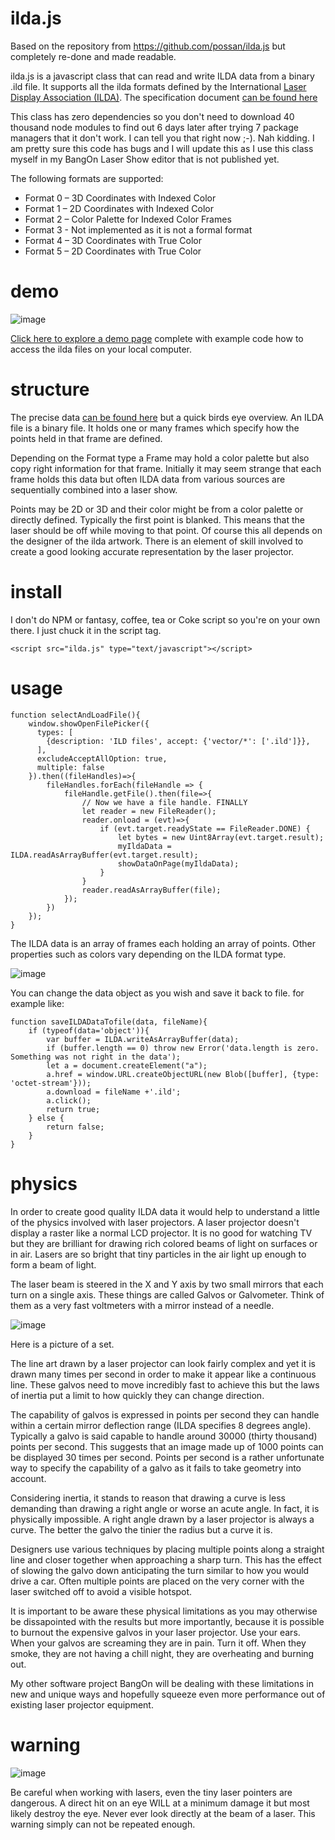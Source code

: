 # ilda.js

Based on the repository from https://github.com/possan/ilda.js but completely re-done and made readable.

ilda.js is a javascript class that can read and write ILDA data from a binary .ild file.
It supports all the ilda formats defined by the International [Laser Display Association (ILDA)](ilda.com).
The specification document [can be found here](https://www.ilda.com/resources/StandardsDocs/ILDA_IDTF14_rev011.pdf)

This class has zero dependencies so you don't need to download 40 thousand node modules to find out 6 days later after trying 7 package managers that it don't work.
I can tell you that right now ;-). Nah kidding. I am pretty sure this code has bugs and I will update this as I use this class myself in my BangOn Laser Show editor that is not published yet.

The following formats are supported:

- Format 0 – 3D Coordinates with Indexed Color
- Format 1 – 2D Coordinates with Indexed Color
- Format 2 – Color Palette for Indexed Color Frames
- Format 3 - Not implemented as it is not a formal format
- Format 4 – 3D Coordinates with True Color
- Format 5 – 2D Coordinates with True Color

# demo
![image](https://user-images.githubusercontent.com/1192916/147404880-2b100c17-208d-400a-8d69-da161e641927.png)

[Click here to explore a demo page](https://dinther.github.io/ilda.js/) complete with example code how to access the ilda files on your local computer.

# structure

The precise data [can be found here](https://www.ilda.com/resources/StandardsDocs/ILDA_IDTF14_rev011.pdf) but a quick birds eye overview.
An ILDA file is a binary file. It holds one or many frames which specify how the points held in that frame are defined.

Depending on the Format type a Frame may hold a color palette but also copy right information for that frame.
Initially it may seem strange that each frame holds this data but often ILDA data from various sources are sequentially combined into a laser show.

Points may be 2D or 3D and their color might be from a color palette or directly defined.
Typically the first point is blanked. This means that the laser should be off while moving to that point. Of course this all depends on the designer of the ilda artwork. There is an element of skill involved to create a good looking accurate representation by the laser projector.

# install
I don't do NPM or fantasy, coffee, tea or Coke script so you're on your own there. I just chuck it in the script tag.
```
<script src="ilda.js" type="text/javascript"></script>
```

# usage

```
function selectAndLoadFile(){
    window.showOpenFilePicker({
      types: [
        {description: 'ILD files', accept: {'vector/*': ['.ild']}},
      ],
      excludeAcceptAllOption: true,
      multiple: false
    }).then((fileHandles)=>{
        fileHandles.forEach(fileHandle => {
            fileHandle.getFile().then(file=>{
                // Now we have a file handle. FINALLY
                let reader = new FileReader();
                reader.onload = (evt)=>{
                    if (evt.target.readyState == FileReader.DONE) {
                        let bytes = new Uint8Array(evt.target.result);
                        myIldaData = ILDA.readAsArrayBuffer(evt.target.result);
                        showDataOnPage(myIldaData);
                    }
                }
                reader.readAsArrayBuffer(file);
            });
        })
    });
}
```

The ILDA data is an array of frames each holding an array of points. Other properties such as colors vary depending on the ILDA format type.

![image](https://user-images.githubusercontent.com/1192916/147405044-57b6c805-c9c1-4745-b6af-669192f8fb3e.png)


You can change the data object as you wish and save it back to file. for example like:

```
function saveILDADataTofile(data, fileName){
    if (typeof(data='object')){
        var buffer = ILDA.writeAsArrayBuffer(data);
        if (buffer.length == 0) throw new Error('data.length is zero. Something was not right in the data');
        let a = document.createElement("a");
        a.href = window.URL.createObjectURL(new Blob([buffer], {type: 'octet-stream'}));
        a.download = fileName +'.ild';
        a.click();
        return true;
    } else {
        return false;
    }
}
  ```

  # physics

In order to create good quality ILDA data it would help to understand a little of the physics involved with laser projectors. A laser projector doesn't display a raster like a normal LCD projector. It is no good for watching TV but they are brilliant for drawing rich colored beams of light on surfaces or in air. Lasers are so bright that tiny particles in the air light up enough to form a beam of light.

The laser beam is steered in the X and Y axis by two small mirrors that each turn on a single axis. These things are called Galvos or Galvometer. Think of them as a very fast voltmeters with a mirror instead of a needle.

![image](https://user-images.githubusercontent.com/1192916/147404947-35413e4b-b6d8-4aec-9cb5-caa2d614a0d1.png)

Here is a picture of a set.

The line art drawn by a laser projector can look fairly complex and yet it is drawn many times per second in order to make it appear like a continuous line. These galvos need to move incredibly fast to achieve this but the laws of inertia put a limit to how quickly they can change direction.

The capability of galvos is expressed in points per second they can handle within a certain mirror deflection range (ILDA specifies 8 degrees angle). Typically a galvo is said capable to handle around 30000 (thirty thousand) points per second. This suggests that an image made up of 1000 points can be displayed 30 times per second. Points per second is a rather unfortunate way to specify the capability of a galvo as it fails to take geometry into account.

Considering inertia, it stands to reason that drawing a curve is less demanding than drawing a right angle or worse an acute angle. In fact, it is physically impossible. A right angle drawn by a laser projector is always a curve. The better the galvo the tinier the radius but a curve it is.

Designers use various techniques by placing multiple points along a straight line and closer together when approaching a sharp turn. This has the effect of slowing the galvo down anticipating the turn similar to how you would drive a car. Often multiple points are placed on the very corner with the laser switched off to avoid a visible hotspot.

It is important to be aware these physical limitations as you may otherwise be dissapointed with the results but more importantly, because it is possible to burnout the expensive galvos in your laser projector. Use your ears. When your galvos are screaming they are in pain. Turn it off. When they smoke, they are not having a chill night, they are overheating and burning out.

My other software project BangOn will be dealing with these limitations in new and unique ways and hopefully squeeze even more performance out of existing laser projector equipment.

# warning

![image](https://user-images.githubusercontent.com/1192916/147405087-8a45e95b-e5c9-471e-ae22-c06c8c804898.png)

Be careful when working with lasers, even the tiny laser pointers are dangerous. A direct hit on an eye WILL at a minimum damage it but most likely destroy the eye. Never ever look directly at the beam of a laser. This warning simply can not be repeated enough.



